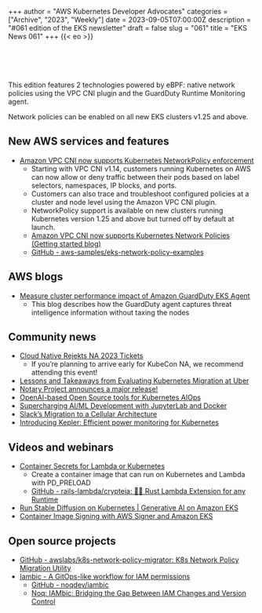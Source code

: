 +++
author = "AWS Kubernetes Developer Advocates"
categories = ["Archive", "2023", "Weekly"]
date = 2023-09-05T07:00:00Z
description = "#061 edition of the EKS newsletter"
draft = false
slug = "061"
title = "EKS News 061"
+++
{{< eo >}}

<br/><br/><br/><br/>
This edition features 2 technologies powered by eBPF: native network policies using the VPC CNI plugin and the GuardDuty Runtime Monitoring agent. 

Network policies can be enabled on all new EKS clusters v1.25 and above. 

## New AWS services and features

* [Amazon VPC CNI now supports Kubernetes NetworkPolicy enforcement](https://aws.amazon.com/about-aws/whats-new/2023/08/amazon-vpc-cni-kubernetes-networkpolicy-enforcement/)
    * Starting with VPC CNI v1.14, customers running Kubernetes on AWS can now allow or deny traffic between their pods based on label selectors, namespaces, IP blocks, and ports. 
    * Customers can also trace and troubleshoot configured policies at a cluster and node level using the Amazon VPC CNI plugin. 
    * NetworkPolicy support is available on new clusters running Kubernetes version 1.25 and above but turned off by default at launch.
    * [Amazon VPC CNI now supports Kubernetes Network Policies (Getting started blog)](https://aws.amazon.com/blogs/containers/amazon-vpc-cni-now-supports-kubernetes-network-policies/)
    * [GitHub - aws-samples/eks-network-policy-examples](https://github.com/aws-samples/eks-network-policy-examples)

## AWS blogs

* [Measure cluster performance impact of Amazon GuardDuty EKS Agent](https://aws.amazon.com/blogs/containers/measure-cluster-performance-impact-of-amazon-guardduty-eks-agent/)
    * This blog describes how the GuardDuty agent captures threat intelligence information without taxing the nodes

## Community news

* [Cloud Native Rejekts NA 2023 Tickets](https://www.eventbrite.com/e/cloud-native-rejekts-na-2023-tickets-658343030727?aff=oddtdtcreator)
    * If you’re planning to arrive early for KubeCon NA, we recommend attending this event!
* [Lessons and Takeaways from Evaluating Kubernetes Migration at Uber](https://gartsolutions.medium.com/lessons-and-takeaways-from-evaluating-kubernetes-migration-at-uber-7e0bf69e1c63)
* [Notary Project announces a major release!](https://www.cncf.io/blog/2023/08/28/notary-project-announces-a-major-release/)
* [OpenAI-based Open Source tools for Kubernetes AIOps](https://blog.palark.com/chatgpt-tools-for-kubernetes/)
* [Supercharging AI/ML Development with JupyterLab and Docker](https://www.docker.com/blog/supercharging-ai-ml-development-with-jupyterlab-and-docker/)
* [Slack’s Migration to a Cellular Architecture](https://slack.engineering/slacks-migration-to-a-cellular-architecture/)
* [Introducing Kepler: Efficient power monitoring for Kubernetes](https://next.redhat.com/2023/08/22/introducing-kepler-efficient-power-monitoring-for-kubernetes/)

## Videos and webinars

* [Container Secrets for Lambda or Kubernetes](https://www.youtube.com/watch?v=Bxp6PVFp8p0)
    * Create a container image that can run on Kubernetes and Lambda with PD_PRELOAD
    * [GitHub - rails-lambda/crypteia: 🧱🔐 Rust Lambda Extension for any Runtime](https://github.com/rails-lambda/crypteia)
* [Run Stable Diffusion on Kubernetes | Generative AI on Amazon EKS](https://www.youtube.com/watch?v=-41bX6AjMu4&t=1501s)
* [Container Image Signing with AWS Signer and Amazon EKS](https://www.youtube.com/watch?v=p5gqe5bNXXU&t=313s)

## Open source projects

* [GitHub - awslabs/k8s-network-policy-migrator: K8s Network Policy Migration Utility](https://github.com/awslabs/k8s-network-policy-migrator)
* [Iambic - A GitOps-like workflow for IAM permissions](https://docs.iambic.org/)
    * [GitHub - noqdev/iambic](https://github.com/noqdev/iambic)
    * [Noq: IAMbic: Bridging the Gap Between IAM Changes and Version Control](https://www.noq.dev/blog/iambic-bridging-the-gap-between-iam-changes-and-version-control)

